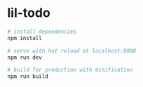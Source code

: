 lil-todo
========

``` bash
# install dependencies
npm install

# serve with hot reload at localhost:8080
npm run dev

# build for production with minification
npm run build
```
